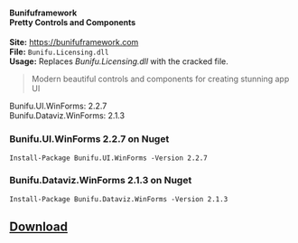 #### Bunifuframework <br> Pretty Controls and Components

**Site:** https://bunifuframework.com  
**File:** `Bunifu.Licensing.dll`  
**Usage:** Replaces *Bunifu.Licensing.dll* with the cracked file.


> Modern beautiful controls and components for creating stunning app UI

Bunifu.UI.WinForms: 2.2.7  
Bunifu.Dataviz.WinForms: 2.1.3

### Bunifu.UI.WinForms 2.2.7 on Nuget
```
Install-Package Bunifu.UI.WinForms -Version 2.2.7
```

### Bunifu.Dataviz.WinForms 2.1.3 on Nuget  
```
Install-Package Bunifu.Dataviz.WinForms -Version 2.1.3
```

## [Download](https://github.com/cydolo/CyberReverse/releases/download/12.0/Bunifu.Licensing.rar)
